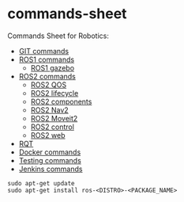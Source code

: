 # commands-sheet
Commands Sheet for Robotics:

- [GIT commands](git-commands.md)
- [ROS1 commands](ros1-commands.md)
  - [ROS1 gazebo](ros1-gazebo.md)
- [ROS2 commands](ros2-commands.md)
  - [ROS2 QOS](ros2-qos.md)
  - [ROS2 lifecycle](ros2-lifecycle.md)
  - [ROS2 components](ros2-components.md)
  - [ROS2 Nav2](ros2-nav2.md)
  - [ROS2 Moveit2](ros2-moveit2.md)
  - [ROS2 control](ros2-control.md)
  - [ROS2 web](ros2-web.md)
- [RQT](rqt-commands.md)
- [Docker commands](docker-commands.md)
- [Testing commands](testing-commands.md)
- [Jenkins commands](jenkins-commands.md)

```
sudo apt-get update
sudo apt-get install ros-<DISTRO>-<PACKAGE_NAME>
```